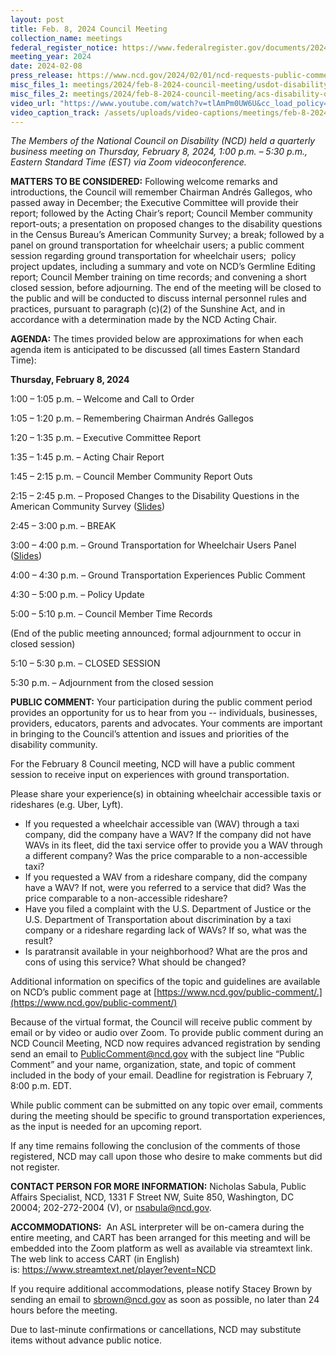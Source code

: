```yaml
---
layout: post
title: Feb. 8, 2024 Council Meeting
collection_name: meetings
federal_register_notice: https://www.federalregister.gov/documents/2024/01/26/2024-01725/sunshine-act-meetings
meeting_year: 2024
date: 2024-02-08
press_release: https://www.ncd.gov/2024/02/01/ncd-requests-public-comment-on-accessible-ground-transportation-at-upcoming-meeting/
misc_files_1: meetings/2024/feb-8-2024-council-meeting/usdot-disability-policy-priorities.pptx
misc_files_2: meetings/2024/feb-8-2024-council-meeting/acs-disability-questions-briefing.pdf
video_url: "https://www.youtube.com/watch?v=tlAmPm0UW6U&cc_load_policy=1 "
video_caption_track: /assets/uploads/video-captions/meetings/feb-8-2024-council-meeting/video-captions-20240208.vtt
---
```

*The Members of the National Council on Disability (NCD) held a quarterly business meeting on Thursday, February 8, 2024, 1:00 p.m. – 5:30 p.m., Eastern Standard Time (EST) via Zoom videoconference.*

**MATTERS TO BE CONSIDERED:** Following welcome remarks and introductions, the Council will remember Chairman Andrés Gallegos, who passed away in December; the Executive Committee will provide their report; followed by the Acting Chair’s report; Council Member community report-outs; a presentation on proposed changes to the disability questions in the Census Bureau’s American Community Survey; a break; followed by a panel on ground transportation for wheelchair users; a public comment session regarding ground transportation for wheelchair users;  policy project updates, including a summary and vote on NCD’s Germline Editing report; Council Member training on time records; and convening a short closed session, before adjourning. The end of the meeting will be closed to the public and will be conducted to discuss internal personnel rules and practices, pursuant to paragraph (c)(2) of the Sunshine Act, and in accordance with a determination made by the NCD Acting Chair.

**AGENDA:** The times provided below are approximations for when each agenda item is anticipated to be discussed (all times Eastern Standard Time):

**Thursday, February 8, 2024**

1:00 – 1:05 p.m. – Welcome and Call to Order

1:05 – 1:20 p.m. – Remembering Chairman Andrés Gallegos

1:20 – 1:35 p.m. – Executive Committee Report

1:35 – 1:45 p.m. – Acting Chair Report

1:45 – 2:15 p.m. – Council Member Community Report Outs

2:15 – 2:45 p.m. – Proposed Changes to the Disability Questions in the American Community Survey ([Slides](blob:https://www.ncd.gov/b5dd6d61-5489-482b-84fb-fd96f267b1ec))

2:45 – 3:00 p.m. – BREAK

3:00 – 4:00 p.m. – Ground Transportation for Wheelchair Users Panel ([Slides](blob:https://www.ncd.gov/396549e0-57f6-48f3-a7b7-4a866f86a0b2))

4:00 – 4:30 p.m. – Ground Transportation Experiences Public Comment

4:30 – 5:00 p.m. – Policy Update

5:00 – 5:10 p.m. – Council Member Time Records

(End of the public meeting announced; formal adjournment to occur in closed session)

5:10 – 5:30 p.m. – CLOSED SESSION

5:30 p.m. – Adjournment from the closed session

**PUBLIC COMMENT:** Your participation during the public comment period provides an opportunity for us to hear from you -- individuals, businesses, providers, educators, parents and advocates. Your comments are important in bringing to the Council’s attention and issues and priorities of the disability community.

For the February 8 Council meeting, NCD will have a public comment session to receive input on experiences with ground transportation.

Please share your experience(s) in obtaining wheelchair accessible taxis or rideshares (e.g. Uber, Lyft).

* If you requested a wheelchair accessible van (WAV) through a taxi company, did the company have a WAV? If the company did not have WAVs in its fleet, did the taxi service offer to provide you a WAV through a different company? Was the price comparable to a non-accessible taxi?
* If you requested a WAV from a rideshare company, did the company have a WAV? If not, were you referred to a service that did? Was the price comparable to a non-accessible rideshare?
* Have you filed a complaint with the U.S. Department of Justice or the U.S. Department of Transportation about discrimination by a taxi company or a rideshare regarding lack of WAVs? If so, what was the result?
* Is paratransit available in your neighborhood? What are the pros and cons of using this service? What should be changed?

Additional information on specifics of the topic and guidelines are available on NCD’s public comment page at [https://www.ncd.gov/public-comment/.](https://www.ncd.gov/public-comment/)

Because of the virtual format, the Council will receive public comment by email or by video or audio over Zoom. To provide public comment during an NCD Council Meeting, NCD now requires advanced registration by sending send an email to PublicComment@ncd.gov with the subject line “Public Comment” and your name, organization, state, and topic of comment included in the body of your email. Deadline for registration is February 7, 8:00 p.m. EDT.

While public comment can be submitted on any topic over email, comments during the meeting should be specific to ground transportation experiences, as the input is needed for an upcoming report.

If any time remains following the conclusion of the comments of those registered, NCD may call upon those who desire to make comments but did not register.

**CONTACT PERSON FOR MORE INFORMATION:** Nicholas Sabula, Public Affairs Specialist, NCD, 1331 F Street NW, Suite 850, Washington, DC 20004; 202-272-2004 (V), or nsabula@ncd.gov.

**ACCOMMODATIONS:**  An ASL interpreter will be on-camera during the entire meeting, and CART has been arranged for this meeting and will be embedded into the Zoom platform as well as available via streamtext link. The web link to access CART (in English) is: <https://www.streamtext.net/player?event=NCD>

If you require additional accommodations, please notify Stacey Brown by sending an email to [sbrown@ncd.gov](mailto:sbrown@ncd.gov) as soon as possible, no later than 24 hours before the meeting.

Due to last-minute confirmations or cancellations, NCD may substitute items without advance public notice.
